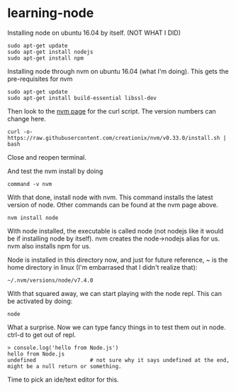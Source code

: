 # learning-node

Installing node on ubuntu 16.04 by itself. (NOT WHAT I DID)
```console
sudo apt-get update
sudo apt-get install nodejs
sudo apt-get install npm
```

Installing node through nvm on ubuntu 16.04 (what I'm doing). 
This gets the pre-requisites for nvm
```console
sudo apt-get update
sudo apt-get install build-essential libssl-dev
```

Then look to the [nvm page](https://github.com/creationix/nvm) for the curl script. The version numbers can change here.
```console
curl -o- https://raw.githubusercontent.com/creationix/nvm/v0.33.0/install.sh | bash
```
Close and reopen terminal.

And test the nvm install by doing
```console
command -v nvm
```

With that done, install node with nvm. This command installs the latest version of node. Other commands can be found at the nvm page above.
```console
nvm install node
```

With node installed, the executable is called node (not nodejs like it would be if installing node by itself). nvm creates the node->nodejs alias for us. nvm also installs npm for us.


Node is installed in this directory now, and just for future reference, ~ is the home directory in linux (I'm embarrased that I didn't realize that):
```console
~/.nvm/versions/node/v7.4.0
```


With that squared away, we can start playing with the node repl. This can be activated by doing:
```console
node
```

What a surprise. Now we can type fancy things in to test them out in node. ctrl-d to get out of repl.
```console
> console.log('hello from Node.js')
hello from Node.js  
undefined                 # not sure why it says undefined at the end, might be a null return or something.
```

Time to pick an ide/text editor for this. 
